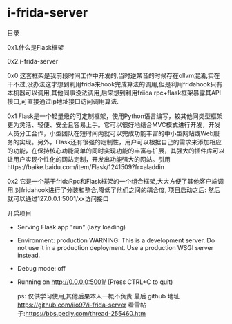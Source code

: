 # i-frida-server
目录

0x1.什么是Flask框架

0x2.i-frida-server


 0x0
   这套框架是我前段时间工作中开发的,当时逆某音的时候存在ollvm混淆,实在干不过,没办法这才想到利用frida来hook完成算法的调用,但是利用fridahook只有本机器可以调用,其他同事没法调用,后来想到利用friida rpc+flask框架暴露其API接口,可直接通过ip地址接口访问调用算法.


 0x1
    Flask是一个轻量级的可定制框架，使用Python语言编写，较其他同类型框架更为灵活、轻便、安全且容易上手。它可以很好地结合MVC模式进行开发，开发人员分工合作，小型团队在短时间内就可以完成功能丰富的中小型网站或Web服务的实现。另外，Flask还有很强的定制性，用户可以根据自己的需求来添加相应的功能，在保持核心功能简单的同时实现功能的丰富与扩展，其强大的插件库可以让用户实现个性化的网站定制，开发出功能强大的网站。引用https://baike.baidu.com/item/Flask/1241509?fr=aladdin


  0x2
   它是一个基于fridaRpc和Flask框架的一个组合框架,大大方便了其他客户端调用,对fridahook进行了分装和整合,降低了他们之间的耦合度,
   项目启动之后:
   然后就可以通过127.0.0.1:5001/xx访问接口


开启项目

 * Serving Flask app "run" (lazy loading)
 * Environment: production
   WARNING: This is a development server. Do not use it in a production deployment.
   Use a production WSGI server instead.
 * Debug mode: off
 * Running on http://0.0.0.0:5001/ (Press CTRL+C to quit)


   ps:
             仅供学习使用,其他后果本人一概不负责
             最后 github 地址    https://github.com/iio97/i-frida-server
             看雪帖子:https://bbs.pediy.com/thread-255460.htm
